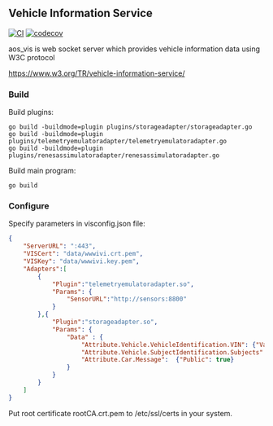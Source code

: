 ## Vehicle Information Service
[![CI](https://github.com/aoscloud/aos_vis/workflows/CI/badge.svg)](https://github.com/aoscloud/aos_vis/actions?query=workflow%3ACI)
[![codecov](https://codecov.io/gh/aoscloud/aos_vis/branch/main/graph/badge.svg?token=h194cLyKqU)](https://codecov.io/gh/aoscloud/aos_vis)

aos_vis is web socket server which provides vehicle information data using W3C protocol

https://www.w3.org/TR/vehicle-information-service/

### Build

Build plugins:

```
go build -buildmode=plugin plugins/storageadapter/storageadapter.go
go build -buildmode=plugin plugins/telemetryemulatoradapter/telemetryemulatoradapter.go
go build -buildmode=plugin plugins/renesassimulatoradapter/renesassimulatoradapter.go
```

Build main program:

```
go build
```

### Configure

Specify parameters in visconfig.json file:

```json
{
	"ServerURL": ":443",
	"VISCert": "data/wwwivi.crt.pem",
	"VISKey": "data/wwwivi.key.pem",
	"Adapters":[
		{
			"Plugin":"telemetryemulatoradapter.so",
			"Params": {
				"SensorURL":"http://sensors:8800"
			}
		},{
			"Plugin":"storageadapter.so",
			"Params": {
				"Data" : {
					"Attribute.Vehicle.VehicleIdentification.VIN": {"Value": "TestVIN", "Public": true, "ReadOnly": true},
					"Attribute.Vehicle.SubjectIdentification.Subjects":  {"Value": ["Subject1", "Provider1"], "Public": true},
					"Attribute.Car.Message":  {"Public": true}
				}
			}
		}
	]
}
```

Put root certificate rootCA.crt.pem to /etc/ssl/certs in your system.
